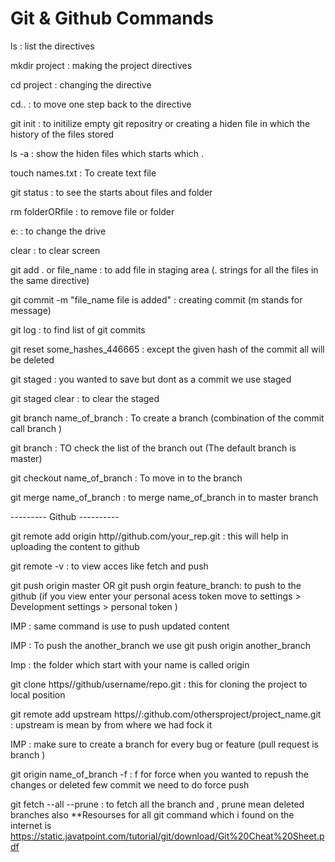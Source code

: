# Git & Github Commands

ls : list the directives 

mkdir project : making the project directives

cd project : changing the directive

cd..  : to move one step back to the directive

git init : to initilize empty git repositry or creating a hiden file in which the history of the files stored

ls -a : show the hiden files which starts which .

touch names.txt : To create text file

git status : to see the starts about files and folder 

rm folderORfile : to remove file or folder

e:  : to change the drive 

clear : to clear screen

git add . or file_name  : to add file in staging area (. strings for all the files in the same directive)

git commit -m "file_name file is added" : creating commit (m stands for message)

git log : to find list of git commits

git reset some_hashes_446665  : except the given hash of the commit all will be deleted 

git staged : you wanted to save but dont as a commit we use staged 

git  staged clear : to clear the staged

git branch name_of_branch : To create a branch (combination of the commit call branch )

git branch  : TO check the list of the branch out (The default branch is master)

git checkout name_of_branch : To move in to the branch 

git merge name_of_branch : to merge name_of_branch in to master branch 


---------   Github    ----------

git remote add origin http//github.com/your_rep.git  : this will help in uploading the content to github

git remote -v  : to view acces like fetch and push 

git push origin master  OR git push orgin feature_branch: to push to the github (if you view enter your personal acess token move to settings > Development settings > personal token )

IMP : same command is use to push updated content 

IMP : To push the another_branch we use git push origin another_branch


Imp : the folder which start with your name is called origin 

git clone https//github/username/repo.git  : this for cloning the project to local position

git remote  add upstream https//:github.com/othersproject/project_name.git  : upstream is mean by from where we had fock it 

IMP : make sure to create a branch for every bug or feature (pull request is branch )

git origin name_of_branch -f : f for force when you wanted to repush the changes or deleted few commit we need to do force push

git fetch --all --prune  : to fetch all the branch and , prune mean deleted branches also
**Resourses for all git command which i found on the internet is 
https://static.javatpoint.com/tutorial/git/download/Git%20Cheat%20Sheet.pdf
